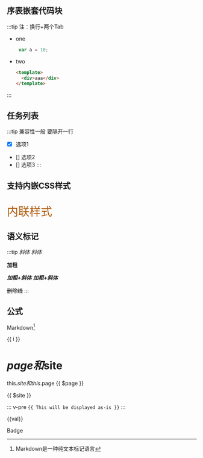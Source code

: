
## 序表嵌套代码块
:::tip
注：换行+两个Tab

+ one
    ```js
     var a = 10; 
    ```
+ two
    ```html
    <template>
      <div>aaa</div>
    </template>
    ```
:::

## 任务列表
:::tip
兼容性一般 要隔开一行

- [x] 选项1
- [] 选项2
- [] 选项3
:::


## 支持内嵌CSS样式
<p style="color: #AD5D0F;font-size: 30px; font-family: '宋体';">内联样式</p>

## 语义标记
:::tip
*斜体*  _斜体_

**加粗**

***加粗+斜体***  **_加粗+斜体_**

~~删除线~~
:::

## 公式
Markdown[^1]

[^1]: Markdown是一种纯文本标记语言

<span v-for="i in 3">{{ i }} </span>

# $page和$site
this.$site 和 this.$page
{{ $page }}

{{ $site }}

::: v-pre
`{{ This will be displayed as-is }}`
:::

<demo-1> 
<p>{{val}}</p>
<span v-html="val2"></span>
</demo-1>

<script>
export default {
  data () {
    return {
      val: 'demo-1调用测试',
      val2:'v-html-value'
    }
  }
}
</script>



Badge <Badge text="beta" type="warn"/> <Badge text="0.10.1+"/>
